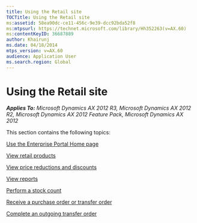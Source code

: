 ```yaml
---
title: Using the Retail site
TOCTitle: Using the Retail site
ms:assetid: 58ea90dc-ce11-456c-9e39-dcc92bda52f8
ms:mtpsurl: https://technet.microsoft.com/library/Hh352263(v=AX.60)
ms:contentKeyID: 36687889
author: Khairunj
ms.date: 04/18/2014
mtps_version: v=AX.60
audience: Application User
ms.search.region: Global
---
```


# Using the Retail site 


_**Applies To:** Microsoft Dynamics AX 2012 R3, Microsoft Dynamics AX 2012 R2, Microsoft Dynamics AX 2012 Feature Pack, Microsoft Dynamics AX 2012_

This section contains the following topics:

[Use the Enterprise Portal Home page](use-the-enterprise-portal-home-page.md)

[View retail products](view-retail-products.md)

[View price reductions and discounts](view-price-reductions-and-discounts.md)

[View reports](view-reports.md)

[Perform a stock count](perform-a-stock-count.md)

[Receive a purchase order or transfer order](receive-a-purchase-order-or-transfer-order.md)

[Complete an outgoing transfer order](complete-an-outgoing-transfer-order.md)

  


